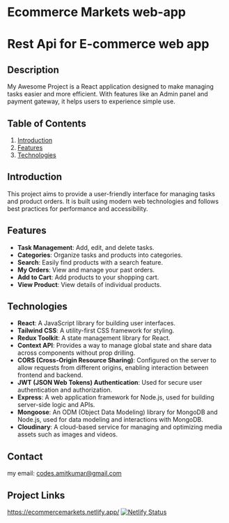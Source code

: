 # Ecommerce Markets web-app

#  Rest Api for E-commerce web app

## Description

My Awesome Project is a React application designed to make managing tasks easier and more efficient. With features like an Admin panel and payment gateway, it helps users to experience simple use.

## Table of Contents

1. [Introduction](#introduction)
2. [Features](#features)
3. [Technologies](#technologies)


## Introduction

This project aims to provide a user-friendly interface for managing tasks and product orders. It is built using modern web technologies and follows best practices for performance and accessibility.

## Features

- **Task Management**: Add, edit, and delete tasks.
- **Categories**: Organize tasks and products into categories.
- **Search**: Easily find products with a search feature.
- **My Orders**: View and manage your past orders.
- **Add to Cart**: Add products to your shopping cart.
- **View Product**: View details of individual products.

## Technologies

- **React**: A JavaScript library for building user interfaces.
- **Tailwind CSS**: A utility-first CSS framework for styling.
- **Redux Toolkit**: A state management library for React.
- **Context API**: Provides a way to manage global state and share data across components without prop drilling.
- **CORS (Cross-Origin Resource Sharing)**: Configured on the server to allow requests from different origins, enabling interaction between frontend and backend.
- **JWT (JSON Web Tokens) Authentication**: Used for secure user authentication and authorization.
- **Express**: A web application framework for Node.js, used for building server-side logic and APIs.
- **Mongoose**: An ODM (Object Data Modeling) library for MongoDB and Node.js, used for data modeling and interactions with MongoDB.
- **Cloudinary**: A cloud-based service for managing and optimizing media assets such as images and videos.


## Contact
my email: codes.amitkumar@gmail.com

## Project Links
https://ecommercemarkets.netlify.app/
[![Netlify Status](https://api.netlify.com/api/v1/badges/ca0a266e-2129-4308-aeac-c9e8975557df/deploy-status)](https://app.netlify.com/sites/ecommercemarkets/deploys)


